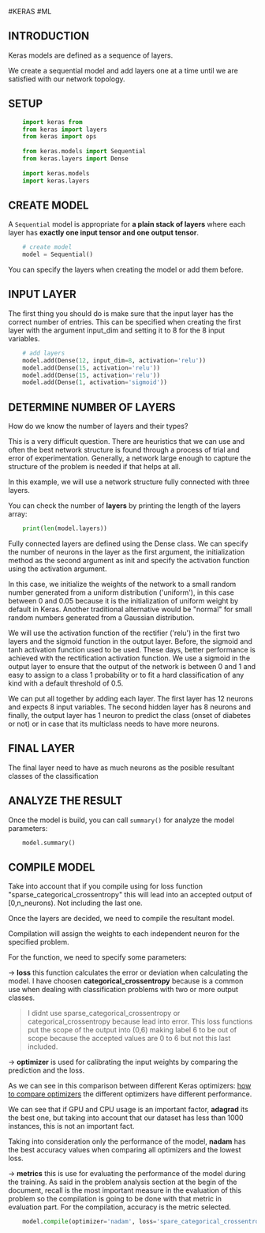 #KERAS #ML 
## INTRODUCTION

Keras models are defined as a sequence of layers.

We create a sequential model and add layers one at a time until we are satisfied with our network topology.

## SETUP

```PYTHON
	import keras from 
	from keras import layers
	from keras import ops
	
	from keras.models import Sequential
	from keras.layers import Dense
	
	import keras.models
	import keras.layers
```

## CREATE MODEL

A `Sequential` model is appropriate for **a plain stack of layers** where each layer has **exactly one input tensor and one output tensor**.

```PYTHON
	# create model
	model = Sequential()
```
You can specify the layers when creating the model or add them before. 

## INPUT LAYER

The first thing you should do is make sure that the input layer has the correct number of entries. This can be specified when creating the first layer with the argument input_dim and setting it to 8 for the 8 input variables.
```PYTHON
	# add layers
	model.add(Dense(12, input_dim=8, activation='relu'))
	model.add(Dense(15, activation='relu'))
	model.add(Dense(15, activation='relu'))
	model.add(Dense(1, activation='sigmoid'))
```

## DETERMINE NUMBER OF LAYERS

How do we know the number of layers and their types?

This is a very difficult question. There are heuristics that we can use and often the best network structure is found through a process of trial and error of experimentation. Generally, a network large enough to capture the structure of the problem is needed if that helps at all.

In this example, we will use a network structure fully connected with three layers.

You can check the number of **layers** by printing the length of the layers array: 
```PYTHON
	print(len(model.layers))
```


Fully connected layers are defined using the Dense class. We can specify the number of neurons in the layer as the first argument, the initialization method as the second argument as init and specify the activation function using the activation argument.

In this case, we initialize the weights of the network to a small random number generated from a uniform distribution ('uniform'), in this case between 0 and 0.05 because it is the initialization of uniform weight by default in Keras. Another traditional alternative would be "normal" for small random numbers generated from a Gaussian distribution.

We will use the activation function of the rectifier ('relu') in the first two layers and the sigmoid function in the output layer. Before, the sigmoid and tanh activation function used to be used. These days, better performance is achieved with the rectification activation function. We use a sigmoid in the output layer to ensure that the output of the network is between 0 and 1 and easy to assign to a class 1 probability or to fit a hard classification of any kind with a default threshold of 0.5.

We can put all together by adding each layer. The first layer has 12 neurons and expects 8 input variables. The second hidden layer has 8 neurons and finally, the output layer has 1 neuron to predict the class (onset of diabetes or not) or in case that its multiclass needs to have more neurons.

## FINAL LAYER 

The final layer need to have as much neurons as the posible resultant classes of the classification

## ANALYZE THE RESULT

Once the model is build, you can call `summary()` for analyze the model parameters: 
```PYTHON
	model.summary()
```


## COMPILE MODEL

Take into account that if you compile using for loss function "sparse_categorical_crossentropy" this will lead into an accepted output of \[0,n_neurons\).  Not including the last one. 

Once the layers are decided, we need to compile the resultant model.

Compilation will assign the weights to each independent neuron for the specified problem.

For the function, we need to specify some parameters:

-> **loss** this function calculates the error or deviation when calculating the model. I have choosen **categorical_crossentropy** because is a common use when dealing with classification problems with two or more output classes.


> I didnt use sparse_categorical_crossentropy or categorical_crossentropy because lead into error. This loss functions put the scope of the output into (0,6) making label 6 to be out of scope because the accepted values are 0 to 6 but not this last included.

-> **optimizer** is used for calibrating the input weights by comparing the prediction and the loss.

As we can see in this comparison between different Keras optimizers: [how to compare optimizers](https://wandb.ai/sauravm/Optimizers/reports/How-to-Compare-Keras-Optimizers-in-Tensorflow-for-Deep-Learning--VmlldzoxNjU1OTA4) the different optimizers have different performance.

We can see that if GPU and CPU usage is an important factor, **adagrad** its the best one, but taking into account that our dataset has less than 1000 instances, this is not an important fact.

Taking into consideration only the performance of the model, **nadam** has the best accuracy values when comparing all optimizers and the lowest loss.

  

-> **metrics** this is use for evaluating the performance of the model during the training. As said in the problem analysis section at the begin of the document, recall is the most important measure in the evaluation of this problem so the compilation is going to be done with that metric in evaluation part. For the compilation, accuracy is the metric selected.

```PYTHON
	model.compile(optimizer='nadam', loss='spare_categorical_crossentropy', metrics=['accuracy'])
```

